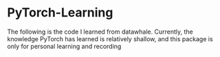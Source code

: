 # PyTorch-Learning
The following is the code I learned from datawhale. Currently, the knowledge PyTorch has learned is relatively shallow, and this package is only for personal learning and recording
